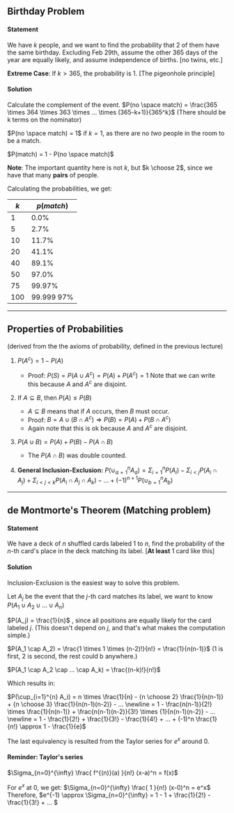 ## Birthday Problem

#### Statement
We have $k$ people, and we want to find the probability that 2 of them have the same birthday.
Excluding Feb 29th, assume the other 365 days of the year are equally likely, and assume independence of births. [no twins, etc.]

**Extreme Case**: If $k > 365$, the probability is $1$. [The pigeonhole principle]

#### Solution
Calculate the complement of the event.
$P(no \space match) = \frac{365 \times 364 \times 363 \times ... \times (365-k+1)}{365^k}$
(There should be k terms on the nominator)

$P(no \space match) = 1$ if $k=1$, as there are no _two_ people in the room to be a match.

$P(match) = 1 - P(no \space match)$

**Note**: The important quantity here is not $k$, but $k \choose 2$, since we have that many **pairs** of people.

Calculating the probabilities, we get:

| $k$ | $p(match)$ |
|---|---|
| 1  | 0.0%  |
| 5 | 2.7% |
| 10 | 11.7% |
| 20 | 41.1% |
| 40 | 89.1% |
| 50 | 97.0% |
| 75 | 99.97% |
| 100 | 99.999 97% |

<hr/>

## Properties of Probabilities
(derived from the the axioms of probability, defined in the previous lecture)

1. $P(A^c) = 1 - P(A)$
   * Proof: $P(S) = P(A \cup A^c) = P(A) + P(A^c) = 1$ 
   Note that we can write this because $A$ and $A^c$ are disjoint.

2. If $A \subseteq B$, then $P(A) \leq P(B)$
    * $A \subseteq B$ means that if $A$ occurs, then $B$ must occur.
    * Proof: $B = A \cup (B \cap A^c) \Rightarrow P(B) = P(A) + P(B \cap A^c)$
    * Again note that this is ok because $A$ and $A^c$ are disjoint.

3. $P(A \cup B) = P(A) + P(B) - P(A \cap B)$
    * The $P(A \cap B)$ was double counted.

4. **General Inclusion-Exclusion:**
    $P(\cup_{a=1}^{n} A_a) = \Sigma_{i=1}^n P(A_i) - \Sigma_{i<j} P(A_i \cap A_j) + \Sigma_{i<j<k} P(A_i \cap A_j \cap A_k) - ... + (-1)^{n+1} P(\cup_{b=1}^{n} A_b)$

<hr/>


## de Montmorte's Theorem (Matching problem)

#### Statement
We have a deck of $n$ shuffled cards labeled 1 to $n$, find the probability of the $n$-th card's place in the deck matching its label.
[**At least** $1$ card like this]

#### Solution
Inclusion-Exclusion is the easiest way to solve this problem.

Let $A_j$ be the event that the $j$-th card matches its label, we want to know $P(A_1 \cup A_2 \cup ... \cup A_n)$

$P(A_j) = \frac{1}{n}$ , since all positions are equally likely for the card labeled $j$.
(This doesn't depend on $j$, and that's what makes the computation simple.)

$P(A_1 \cap A_2) = \frac{1 \times 1 \times (n-2)!}{n!} = \frac{1}{n(n-1)}$
(1 is first, 2 is second, the rest could b anywhere.)

$P(A_1 \cap A_2 \cap ... \cap A_k) = \frac{(n-k)!}{n!}$

Which results in:

$P(\cup_{i=1}^{n} A_i) = n \times \frac{1}{n} - {n \choose 2} \frac{1}{n(n-1)} + {n \choose 3} \frac{1}{n(n-1)(n-2)} - ... \newline = 1 - \frac{n(n-1)}{2!} \times \frac{1}{n(n-1)} + \frac{n(n-1)(n-2)}{3!} \times {1}{n(n-1)(n-2)} - ...  \newline = 1 - \frac{1}{2!} + \frac{1}{3!} - \frac{1}{4!} + ... + (-1)^n \frac{1}{n!} \approx 1 - \frac{1}{e}$

The last equivalency is resulted from the Taylor series for $e^x$ around $0$.

#### Reminder: Taylor's series
$\Sigma_{n=0}^{\infty} \frac{ f^{(n)}(a) }{n!} (x-a)^n = f(x)$

For $e^x$ at $0$, we get: $\Sigma_{n=0}^{\infty} \frac{ 1 }{n!} (x-0)^n = e^x$
Therefore, $e^{-1} \approx \Sigma_{n=0}^{\infty} = 1 - 1 + \frac{1}{2!} - \frac{1}{3!} + ... $